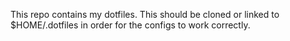 This repo contains my dotfiles.
This should be cloned or linked to $HOME/.dotfiles in order for the configs to work correctly.
